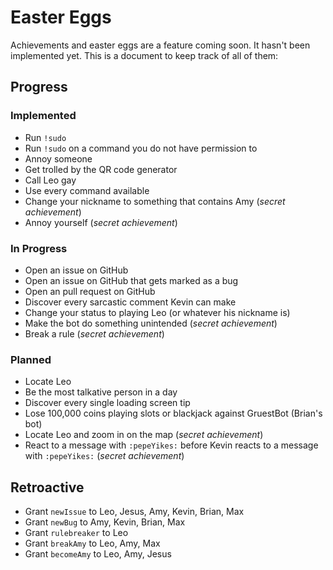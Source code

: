 # Easter Eggs

Achievements and easter eggs are a feature coming soon. It hasn't been implemented yet. This is a document to keep track of all of them:

## Progress

### Implemented

* Run `!sudo`
* Run `!sudo` on a command you do not have permission to
* Annoy someone
* Get trolled by the QR code generator
* Call Leo gay
* Use every command available
* Change your nickname to something that contains Amy (*secret achievement*)
* Annoy yourself (*secret achievement*)

### In Progress

* Open an issue on GitHub
* Open an issue on GitHub that gets marked as a bug
* Open an pull request on GitHub
* Discover every sarcastic comment Kevin can make
* Change your status to playing Leo (or whatever his nickname is)
* Make the bot do something unintended (*secret achievement*)
* Break a rule (*secret achievement*)

### Planned

* Locate Leo
* Be the most talkative person in a day
* Discover every single loading screen tip
* Lose 100,000 coins playing slots or blackjack against GruestBot (Brian's bot)
* Locate Leo and zoom in on the map (*secret achievement*)
* React to a message with `:pepeYikes:` before Kevin reacts to a message with `:pepeYikes:` (*secret achievement*)

## Retroactive

* Grant `newIssue` to Leo, Jesus, Amy, Kevin, Brian, Max
* Grant `newBug` to Amy, Kevin, Brian, Max
* Grant `rulebreaker` to Leo
* Grant `breakAmy` to Leo, Amy, Max
* Grant `becomeAmy` to Leo, Amy, Jesus

